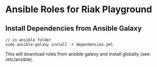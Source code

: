 # Ansible Roles for Riak Playground

## Install Dependencies from Ansible Galaxy
```
// in ansible folder
sudo ansible-galaxy install -r dependencies.yml
```
This will download roles from ansible galaxy and install globally (see: /etc/ansible).